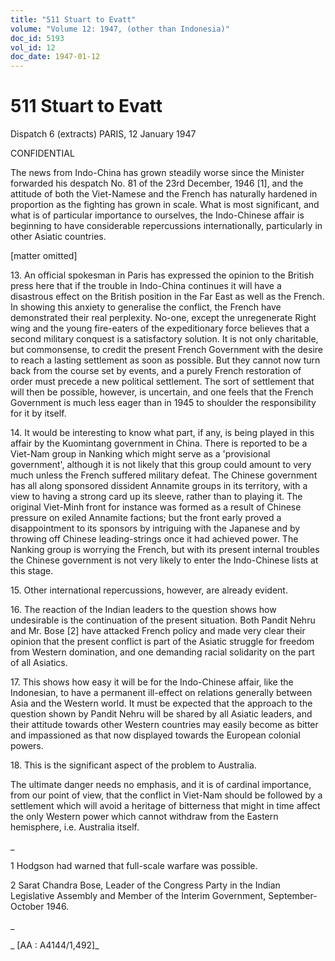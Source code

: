 ```yaml
---
title: "511 Stuart to Evatt"
volume: "Volume 12: 1947, (other than Indonesia)"
doc_id: 5193
vol_id: 12
doc_date: 1947-01-12
---
```


# 511 Stuart to Evatt

Dispatch 6 (extracts) PARIS, 12 January 1947

CONFIDENTIAL

The news from Indo-China has grown steadily worse since the Minister forwarded his despatch No. 81 of the 23rd December, 1946 [1], and the attitude of both the Viet-Namese and the French has naturally hardened in proportion as the fighting has grown in scale. What is most significant, and what is of particular importance to ourselves, the Indo-Chinese affair is beginning to have considerable repercussions internationally, particularly in other Asiatic countries.

[matter omitted]

13\. An official spokesman in Paris has expressed the opinion to the British press here that if the trouble in Indo-China continues it will have a disastrous effect on the British position in the Far East as well as the French. In showing this anxiety to generalise the conflict, the French have demonstrated their real perplexity. No-one, except the unregenerate Right wing and the young fire-eaters of the expeditionary force believes that a second military conquest is a satisfactory solution. It is not only charitable, but commonsense, to credit the present French Government with the desire to reach a lasting settlement as soon as possible. But they cannot now turn back from the course set by events, and a purely French restoration of order must precede a new political settlement. The sort of settlement that will then be possible, however, is uncertain, and one feels that the French Government is much less eager than in 1945 to shoulder the responsibility for it by itself.

14\. It would be interesting to know what part, if any, is being played in this affair by the Kuomintang government in China. There is reported to be a Viet-Nam group in Nanking which might serve as a 'provisional government', although it is not likely that this group could amount to very much unless the French suffered military defeat. The Chinese government has all along sponsored dissident Annamite groups in its territory, with a view to having a strong card up its sleeve, rather than to playing it. The original Viet-Minh front for instance was formed as a result of Chinese pressure on exiled Annamite factions; but the front early proved a disappointment to its sponsors by intriguing with the Japanese and by throwing off Chinese leading-strings once it had achieved power. The Nanking group is worrying the French, but with its present internal troubles the Chinese government is not very likely to enter the Indo-Chinese lists at this stage.

15\. Other international repercussions, however, are already evident.

16\. The reaction of the Indian leaders to the question shows how undesirable is the continuation of the present situation. Both Pandit Nehru and Mr. Bose [2] have attacked French policy and made very clear their opinion that the present conflict is part of the Asiatic struggle for freedom from Western domination, and one demanding racial solidarity on the part of all Asiatics.

17\. This shows how easy it will be for the Indo-Chinese affair, like the Indonesian, to have a permanent ill-effect on relations generally between Asia and the Western world. It must be expected that the approach to the question shown by Pandit Nehru will be shared by all Asiatic leaders, and their attitude towards other Western countries may easily become as bitter and impassioned as that now displayed towards the European colonial powers.

18\. This is the significant aspect of the problem to Australia.

The ultimate danger needs no emphasis, and it is of cardinal importance, from our point of view, that the conflict in Viet-Nam should be followed by a settlement which will avoid a heritage of bitterness that might in time affect the only Western power which cannot withdraw from the Eastern hemisphere, i.e. Australia itself.

_

1 Hodgson had warned that full-scale warfare was possible.

2 Sarat Chandra Bose, Leader of the Congress Party in the Indian Legislative Assembly and Member of the Interim Government, September-October 1946.

_

_ [AA : A4144/1,492]_
